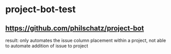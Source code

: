 # project-bot-test



## https://github.com/philschatz/project-bot
result: only automates the issue column placement within a project, not able to automate addition of issue to project
